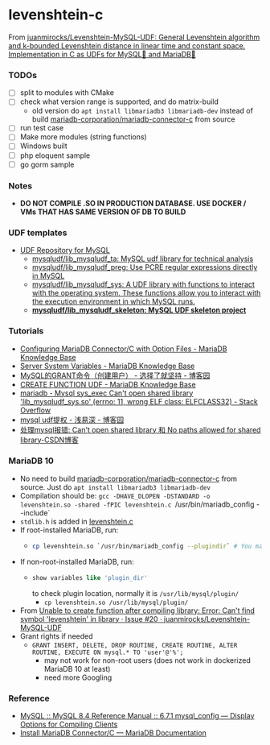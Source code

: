 levenshtein-c
=============
From [juanmirocks/Levenshtein-MySQL-UDF: General Levenshtein algorithm and k-bounded Levenshtein distance in linear time and constant space. Implementation in C as UDFs for MySQL🐬 and MariaDB🦭](https://github.com/juanmirocks/Levenshtein-MySQL-UDF)

### TODOs
- [ ] split to modules with CMake
- [ ] check what version range is supported, and do matrix-build
    - old version do `apt install libmariadb3 libmariadb-dev` instead of build [mariadb-corporation/mariadb-connector-c](https://github.com/mariadb-corporation/mariadb-connector-c) from source
- [ ] run test case
- [ ] Make more modules (string functions)
- [ ] Windows built
- [ ] php eloquent sample
- [ ] go gorm sample

### Notes
- **DO NOT COMPILE .SO IN PRODUCTION DATABASE. USE DOCKER / VMs THAT HAS SAME VERSION OF DB TO BUILD**

### UDF templates
- [UDF Repository for MySQL](https://github.com/mysqludf)
    - [mysqludf/lib_mysqludf_ta: MySQL udf library for technical analysis](https://github.com/mysqludf/lib_mysqludf_ta)
    - [mysqludf/lib_mysqludf_preg: Use PCRE regular expressions directly in MySQL](https://github.com/mysqludf/lib_mysqludf_preg)
    - [mysqludf/lib_mysqludf_sys: A UDF library with functions to interact with the operating system. These functions allow you to interact with the execution environment in which MySQL runs.](https://github.com/mysqludf/lib_mysqludf_sys)
    - [**mysqludf/lib_mysqludf_skeleton: MySQL UDF skeleton project**](https://github.com/mysqludf/lib_mysqludf_skeleton)

### Tutorials
- [Configuring MariaDB Connector/C with Option Files - MariaDB Knowledge Base](https://mariadb.com/kb/en/configuring-mariadb-connectorc-with-option-files/#plugin-dir)
- [Server System Variables - MariaDB Knowledge Base](https://mariadb.com/kb/en/server-system-variables/#plugin_dir)
- [MySQL的GRANT命令（创建用户） - 选择了就坚持 - 博客园](https://www.cnblogs.com/perseverancevictory/p/4223867.html)
- [CREATE FUNCTION UDF - MariaDB Knowledge Base](https://mariadb.com/kb/en/create-function-udf/)
- [mariadb - Mysql sys_exec Can't open shared library 'lib_mysqludf_sys.so' (errno: 11, wrong ELF class: ELFCLASS32) - Stack Overflow](https://stackoverflow.com/questions/55241615/mysql-sys-exec-cant-open-shared-library-lib-mysqludf-sys-so-errno-11-wrong)
- [mysql udf提权 - 浅易深 - 博客园](https://www.cnblogs.com/02SWD/p/15858250.html)
- [处理mysql报错: Can't open shared library 和 No paths allowed for shared library-CSDN博客](https://blog.csdn.net/ohaozy/article/details/106079699) 
### MariaDB 10
- No need to build [mariadb-corporation/mariadb-connector-c](https://github.com/mariadb-corporation/mariadb-connector-c) from source. Just do `apt install libmariadb3 libmariadb-dev`
- Compilation should be: `gcc -DHAVE_DLOPEN -DSTANDARD -o levenshtein.so -shared -fPIC levenshtein.c `/usr/bin/mariadb_config --include`
- `stdlib.h` is added in [levenshtein.c](./levenshtein.c)
- If root-installed MariaDB, run:
  - ```sh
    cp levenshtein.so `/usr/bin/mariadb_config --plugindir` # You may need sudo
    ```
- If non-root-installed MariaDB, run:
  - ```sql
    show variables like 'plugin_dir'
    ```
    to check plugin location, normally it is `/usr/lib/mysql/plugin/`
    - `cp levenshtein.so /usr/lib/mysql/plugin/`
- From [Unable to create function after compiling library: Error: Can't find symbol 'levenshtein' in library · Issue #20 · juanmirocks/Levenshtein-MySQL-UDF](https://github.com/juanmirocks/Levenshtein-MySQL-UDF/issues/20)
- Grant rights if needed
  - `GRANT INSERT, DELETE, DROP ROUTINE, CREATE ROUTINE, ALTER ROUTINE, EXECUTE ON mysql.* TO 'user'@'%';`
    - may not work for non-root users (does not work in dockerized MariaDB 10 at least)
    - need more Googling
### Reference
- [MySQL :: MySQL 8.4 Reference Manual :: 6.7.1 mysql_config — Display Options for Compiling Clients](https://dev.mysql.com/doc/refman/8.4/en/mysql-config.html)
- [Install MariaDB Connector/C — MariaDB Documentation](https://mariadb.com/docs/server/connect/programming-languages/c/install/#Install_on_Debian,_Ubuntu)
